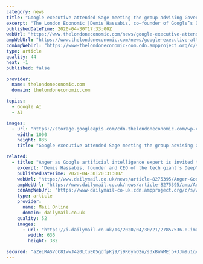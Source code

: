 ```yaml
---
category: news
title: "Google executive attended Sage meeting the group advising Government"
excerpt: "The London Economic |Demis Hassabis, co–founder of Google’s DeepMind division, was present for a meeting on March 18.| News"
publishedDateTime: 2020-04-30T17:33:00Z
webUrl: "https://www.thelondoneconomic.com/news/google-executive-attended-sage-meeting-the-group-advising-government/30/04/"
ampWebUrl: "https://www.thelondoneconomic.com/news/google-executive-attended-sage-meeting-the-group-advising-government/30/04/amp/"
cdnAmpWebUrl: "https://www-thelondoneconomic-com.cdn.ampproject.org/c/s/www.thelondoneconomic.com/news/google-executive-attended-sage-meeting-the-group-advising-government/30/04/amp/"
type: article
quality: 44
heat: -1
published: false

provider:
  name: thelondoneconomic.com
  domain: thelondoneconomic.com

topics:
  - Google AI
  - AI

images:
  - url: "https://storage.googleapis.com/cdn.thelondoneconomic.com/wp-content/uploads/2020/04/6c505a29-google-e1588267350243.jpg"
    width: 1000
    height: 835
    title: "Google executive attended Sage meeting the group advising Government"

related:
  - title: "Anger as Google artificial intelligence expert is invited to secretive 'Sage' meeting"
    excerpt: "Demis Hassabis, founder and CEO of the tech giant's DeepMind operation, sat in on a meeting of the Government's Scientific Advisory Group for Emergencies on March 18."
    publishedDateTime: 2020-04-30T20:31:00Z
    webUrl: "https://www.dailymail.co.uk/news/article-8275395/Anger-Google-artificial-intelligence-expert-invited-secretive-Sage-meeting.html"
    ampWebUrl: "https://www.dailymail.co.uk/news/article-8275395/amp/Anger-Google-artificial-intelligence-expert-invited-secretive-Sage-meeting.html"
    cdnAmpWebUrl: "https://www-dailymail-co-uk.cdn.ampproject.org/c/s/www.dailymail.co.uk/news/article-8275395/amp/Anger-Google-artificial-intelligence-expert-invited-secretive-Sage-meeting.html"
    type: article
    provider:
      name: Mail Online
      domain: dailymail.co.uk
    quality: 52
    images:
      - url: "https://i.dailymail.co.uk/1s/2020/04/30/21/27857536-0-image-a-54_1588278136392.jpg"
        width: 636
        height: 382

secured: "aZeLRASVcC8IwwJ4z0LtuEO5gdfpKj9/j9R6ynO2n/s3xBnWMEjb+JJm9u1qvGjD2W69FJQGo5ivE9cLl+nJK194iwomFd9tC3jstryN7i8iANTX/TU8jX2A7hahFfVQs1nD6thSfCZwKewuKuEVqZJHLEmzPXzQafPytMGPL9j8c2PIsZo1mtLAs8swFUAWx6JvWnIsU8Yw2qOWDRVeZlq3BnmKJopRksSvkl34Ak1pX/3mDvCiS3tt1yC3P4thIF0+E/nMqXI8JLiMvkLx+2xTVlF2k0UkVk0+y1juvkqUjkwewiuMaRRWbYjSY9FArSP2KucFkH4cvuS+1wB/nsKcAU2iENgNSiIsalWuhrHu/TRt1iFIOnIUgv/8grCz5yDNDQGMWA2p7fJMUJ4QvGkQ/EpM8JKv2GiF9s+EmTqC/Wn1IwIee1WfT5X3mK6jzBovLGt2vrmtdXT8nOoS7d8cccoHJ2c3lYB0eZheDG8=;3UxxyiEdsno4rAA7CuZetA=="
---
```


